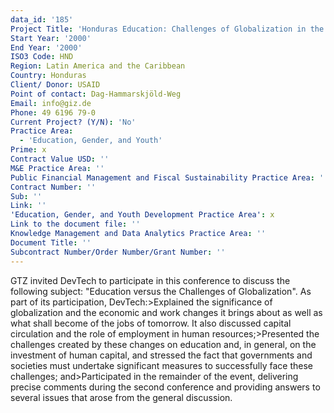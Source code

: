 ```yaml
---
data_id: '185'
Project Title: 'Honduras Education: Challenges of Globalization in the 21st Century'
Start Year: '2000'
End Year: '2000'
ISO3 Code: HND
Region: Latin America and the Caribbean
Country: Honduras
Client/ Donor: USAID
Point of contact: Dag-Hammarskjöld-Weg
Email: info@giz.de
Phone: 49 6196 79-0
Current Project? (Y/N): 'No'
Practice Area:
  - 'Education, Gender, and Youth'
Prime: x
Contract Value USD: ''
M&E Practice Area: ''
Public Financial Management and Fiscal Sustainability Practice Area: ''
Contract Number: ''
Sub: ''
Link: ''
'Education, Gender, and Youth Development Practice Area': x
Link to the document file: ''
Knowledge Management and Data Analytics Practice Area: ''
Document Title: ''
Subcontract Number/Order Number/Grant Number: ''
---
```

GTZ invited DevTech to participate in this conference to discuss the following subject: \"Education versus the Challenges of Globalization\". As part of its participation, DevTech:>Explained the significance of globalization and the economic and work changes it brings about as well as what shall become of the jobs of tomorrow. It also discussed capital circulation and the role of employment in human resources;>Presented the challenges created by these changes on education and, in general, on the investment of human capital, and stressed the fact that governments and societies must undertake significant measures to successfully face these challenges; and>Participated in the remainder of the event, delivering precise comments during the second conference and providing answers to several issues that arose from the general discussion.